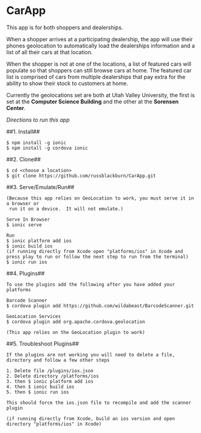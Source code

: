 CarApp
======

This app is for both shoppers and dealerships.

When a shopper arrives at a participating dealership, the app will use their phones geolocation to automatically load the dealerships information and a list of all their cars at that location.

When the shopper is not at one of the locations, a list of featured cars will populate so that shoppers can still browse cars at home.  The featured car list is comprised of cars from multiple dealerships that pay extra for the ability to show their stock to customers at home.

Currently the geolocations set are both at Utah Valley University, the first is set at the **Computer Science Building** and the other at the **Sorensen Center**.

*Directions to run this app*

##1. Install##

    $ npm install -g ionic
    $ npm install -g cordova ionic
    
##2. Clone##

    $ cd <choose a location>
    $ git clone https://github.com/russblackburn/CarApp.git
    
##3. Serve/Emulate/Run##

    (Because this app relies on GeoLocation to work, you must serve it in a browser or
     run it on a device.  It will not emulate.)

    Serve In Browser
    $ ionic serve

    Run
    $ ionic platform add ios
    $ ionic build ios
    (if running directly from Xcode open "platforms/ios" in Xcode and press play to run or follow the next step to run from the terminal)
    $ ionic run ios

##4. Plugins##

    To use the plugins add the following after you have added your platforms

    Barcode Scanner
    $ cordova plugin add https://github.com/wildabeast/BarcodeScanner.git

    GeoLocation Services
    $ cordova plugin add org.apache.cordova.geolocation

    (This app relies on the GeoLocation plugin to work)

##5. Troubleshoot Plugins##

    If the plugins are not working you will need to delete a file, directory and follow a few other steps

    1. Delete file /plugins/ios.json
    2. Delete directory /platforms/ios
    3. then $ ionic platform add ios
    4. then $ ionic build ios
    5. then $ ionic run ios

    This should force the ios.json file to recompile and add the scanner plugin

    (if running directly from Xcode, build an ios version and open directory "platforms/ios" in Xcode)
